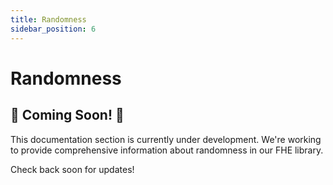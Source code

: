 ```yaml
---
title: Randomness
sidebar_position: 6
---
```


# Randomness

## 🚧 Coming Soon! 🚧

This documentation section is currently under development. We're working to provide comprehensive information about randomness in our FHE library.

Check back soon for updates!


